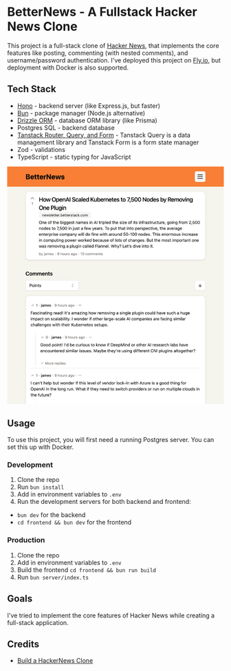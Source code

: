 # BetterNews - A Fullstack Hacker News Clone

This project is a full-stack clone of [Hacker News](https://news.ycombinator.com/), that implements the core features like posting, commenting (with nested comments), and username/password authentication. I've deployed this project on [Fly.io](https://fly.io/), but deployment with Docker is also supported.

## Tech Stack

- [Hono](https://hono.dev/docs/api/routing) - backend server (like Express.js, but faster)
- [Bun](https://bun.sh/) - package manager (Node.js alternative)
- [Drizzle ORM](https://orm.drizzle.team/) - database ORM library (like Prisma)
- Postgres SQL - backend database
- [Tanstack Router, Query, and Form](https://tanstack.com/) - Tanstack Query is a data management library and Tanstack Form is a form state manager
- Zod - validations
- TypeScript - static typing for JavaScript

![](./preview.png)

## Usage

To use this project, you will first need a running Postgres server. You can set this up with Docker.

### Development

1. Clone the repo
2. Run `bun install`
3. Add in environment variables to `.env`
4. Run the development servers for both backend and frontend:

- `bun dev` for the backend
- `cd frontend && bun dev` for the frontend

### Production

1. Clone the repo
2. Add in environment variables to `.env`
3. Build the frontend `cd frontend && bun run build`
4. Run `bun server/index.ts`

## Goals

I've tried to implement the core features of Hacker News while creating a full-stack application.

## Credits

- [Build a HackerNews Clone](https://www.youtube.com/watch?v=eHbO5OWBBpg&t=2273s)

